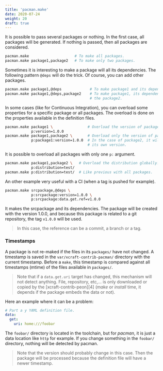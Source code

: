 ```yaml
---
title: 'pacman.make'
date: 2020-07-24
weight: 20
draft: true
---
```


It is possible to pass several packages or nothing. In the first case, all
packages will be generated. If nothing is passed, then all packages are
considered.

```sh
pacman.make                     # To make all packages.
pacman.make package1,package2   # To make only two packages.
```

Sometimes it is interesting to make a package will all its dependencies. The
following pattern `@deps` will do the trick. Of course, you can add other
packages.

```sh
pacman.make package1,@deps             # To make package1 and its dependencies.
pacman.make package1,@deps,package2    # To make package1, its dependencies and
                                       # the package2.
```

In some cases (like for Continuous Integration), you can overload some
properties for a specific package or all packages. The overload is done on the
properties available in the definition files.

```sh
pacman.make package1 \                # Overload the version of package1.
            p:version=1.0.0
pacman.make package1,package2 \       # Overload only the version of package1.
            p:package1:version=1.0.0  # In the case of package2, it will use
                                      # its own version.
```

It is possible to overload all packages with only one `p:` argument.

```sh
pacman.make package1,package2 \   # Overload the distribution globally.
            p:distribution=test/
pacman.make p:distribution=test/  # Like previous with all packages.
```

An other example very useful with a CI (when a tag is pushed for example).

```sh
pacman.make srcpackage,@deps \
            p:srcpackage:version=1.0.0 \
            p:srcpackage:data.get.ref=v1.0.0
```

It makes the srcpackage and its dependencies. The package will be created with
the version 1.0.0, and because this package is related to a git repository, the
tag `v1.0.0` will be used.

> In this case, the reference can be a commit, a branch or a tag.

### Timestamps

A package is not re-maked if the files in its `packages/` have not changed. A
timestamp is saved in the `var/xcraft-contrib-pacman/` directory with the
current timestamp. Before a `make`, this timestamp is compared against all
timestamps (mtime) of the files available in `packages/`.

> Note that if a `data.get.uri` target has changed, this mechanism will not
> detect anything. File, repository, etc,... is only downloaded or copied by the
> [xcraft-contrib-peon][4] (_make_ or _install_ time, it depends if the package
> embeds the data or not).

Here an example where it can be a problem:

```yaml
# Part a y YAML definition file.
data:
  get:
    uri: home:///foobar
```

The `foobar/` directory is located in the toolchain, but for _pacman_, it is
just a data location like `http` for example. If you change something in the
`foobar/` directory, nothing will be detected by pacman.

> Note that the version should probably change in this case. Then the package
> will be processed because the definition file will have a newer timestamp.
